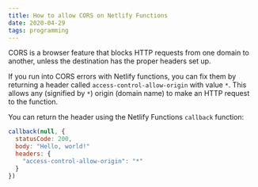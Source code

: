 ```yaml
---
title: How to allow CORS on Netlify Functions
date: 2020-04-29
tags: programming
---
```

CORS is a browser feature that blocks HTTP requests from one domain to another, unless the destination has the proper headers set up. 

If you run into CORS errors with Netlify functions, you can fix them by returning a header called `access-control-allow-origin` with value `*`. This allows any (signified by `*`) origin (domain name) to make an HTTP request to the function.

You can return the header using the Netlify Functions `callback` function: 

```javascript
callback(null, {
  statusCode: 200,
  body: "Hello, world!"
  headers: {
    "access-control-allow-origin": "*"
  }
})
```
